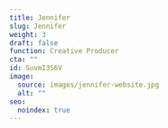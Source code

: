 ```yaml
---
title: Jennifer
slug: Jennifer
weight: 3
draft: false
function: Creative Producer
cta: ""
id: SuvmI3S6V
image:
  source: images/jennifer-website.jpg
  alt: ""
seo:
  noindex: true
---
```

